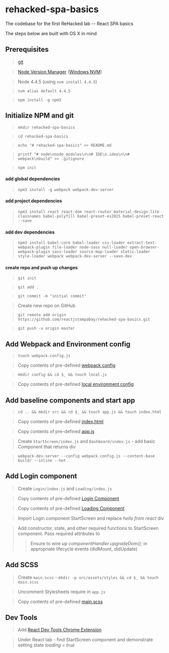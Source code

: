 # rehacked-spa-basics
The codebase for the first ReHacked lab -- React SPA basics

The steps below are built with OS X in mind

## Prerequisites
> [git](https://git-scm.com/downloads)

> [Node Version Manager](https://github.com/creationix/nvm) ([Windows NVM](https://github.com/coreybutler/nvm-windows))

> Node 4.4.5 (using `nvm install 4.4.5`)

> `nvm alias default 4.4.5`

> `npm install -g npm3`
  
## Initialize NPM and git
> `mkdir rehacked-spa-basics`  

> `cd rehacked-spa-basics`

> `echo "# rehacked-spa-basics" >> README.md`

> `printf "# node\nnode_modules\n\n# IDE\n.idea\n\n# webpack\nbuild" >> .gitignore`

> `npm init`

#### add global dependencies
> `npm3 install -g webpack webpack-dev-server`

#### add project dependencies
> `npm3 install react react-dom react-router material-design-lite classnames babel-polyfill babel-preset-es2015 babel-preset-react --save`

#### add dev dependencies
>  `npm3 install babel-core babel-loader css-loader extract-text-webpack-plugin file-loader node-sass null-loader open-browser-webpack-plugin sass-loader source-map-loader static-loader style-loader webpack webpack-dev-server --save-dev`

#### create repo and push up changes
> `git init`

> `git add .`

> `git commit -m "initial commit"`

> Create new repo on GitHub

> `git remote add origin https://github.com/reactjstampabay/rehacked-spa-basics.git`

> `git push -u origin master`

## Add Webpack and Environment config
> `touch webpack.config.js`

> Copy contents of pre-defined [webpack config](https://gist.github.com/johnrhampton/82b5d0cebfb4b02645c7a9c1698330d8)

> `mkdir config && cd $_ && touch local.js`

> Copy contents of pre-defined [local environment config](https://gist.github.com/johnrhampton/76f663969a11e89865b33113ed4eda6e)

## Add baseline components and start app

> `cd .. && mkdir src && cd $_ && touch app.js && touch index.html` 

> Copy contents of pre-defined [index.html](https://gist.github.com/johnrhampton/9b15891913dcd04ca15c033311c712a4)

> Copy contents of pre-defined [app.js](https://gist.github.com/johnrhampton/cc0e6a04cd08535b640ae99a20913e4f)

> Create `StartScreen/index.js` and `Dashboard/index.js` - add basic Component that returns div

> `webpack-dev-server --config webpack.config.js --content-base build/ --inline --hot`

## Add Login component

> Create `Login/index.js` and `Loading/index.js`

> Copy contents of pre-defined [Login Component](https://gist.github.com/johnrhampton/1df0ad69a2b3aacc6a42626cfe553bf7)

> Copy contents of pre-defined [Loading Component](https://gist.github.com/johnrhampton/7259212dec666bf656bc8c457ebf3199)

> Import Login component StartScreen and replace _hello from react_ div

> Add constructor, state, and other required functions to StartScreen component.  Pass required attributes to <Login />
>> Ensure to wire up _componentHandler.upgradeDom();_ in appropriate lifecycle events (didMount, didUpdate)

## Add SCSS

> Create `main.scss` - `mkdir -p src/assets/styles && cd $_ && touch main.scss`

> Uncomment Stylesheets require in `app.js`

> Copy contents of pre-defined [main.scss](https://gist.github.com/johnrhampton/336ad7b3d903ac063e94e3d7a9f4accb)

## Dev Tools

> Add [React Dev Tools Chrome Extension](https://chrome.google.com/webstore/detail/react-developer-tools/fmkadmapgofadopljbjfkapdkoienihi) 

> Under React tab - find StartScreen component and demonstrate setting state _loading = true_